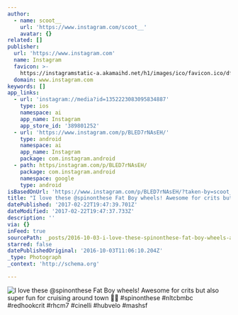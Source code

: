 ```yaml
---
author:
  - name: scoot__
    url: 'https://www.instagram.com/scoot__'
    avatar: {}
related: []
publisher:
  url: 'https://www.instagram.com'
  name: Instagram
  favicon: >-
    https://instagramstatic-a.akamaihd.net/h1/images/ico/favicon.ico/dfa85bb1fd63.ico
  domain: www.instagram.com
keywords: []
app_links:
  - url: 'instagram://media?id=1352223083095834887'
    type: ios
    namespace: ai
    app_name: Instagram
    app_store_id: '389801252'
  - url: 'https://www.instagram.com/p/BLED7rNAsEH/'
    type: android
    namespace: ai
    app_name: Instagram
    package: com.instagram.android
  - path: https/instagram.com/p/BLED7rNAsEH/
    package: com.instagram.android
    namespace: google
    type: android
isBasedOnUrl: 'https://www.instagram.com/p/BLED7rNAsEH/?taken-by=scoot__'
title: "I love these @spinonthese Fat Boy wheels! Awesome for crits but also super fun for cruising around town \uD83D\uDC4F\uD83C\uDFFC #spinonthese #nltcbmbc #redhookcrit #rhcm7 #cinelli #hubvelo #mashsf"
datePublished: '2017-02-22T19:47:39.701Z'
dateModified: '2017-02-22T19:47:37.733Z'
description: ''
via: {}
inFeed: true
sourcePath: _posts/2016-10-03-i-love-these-spinonthese-fat-boy-wheels-awesome-for-crits.md
starred: false
datePublishedOriginal: '2016-10-03T11:06:10.204Z'
_type: Photograph
_context: 'http://schema.org'

---
```

![I love these @spinonthese Fat Boy wheels! Awesome for crits but also super fun for cruising around town  #spinonthese #nltcbmbc #redhookcrit #rhcm7 #cinelli #hubvelo #mashsf](https://scontent.cdninstagram.com/t51.2885-15/sh0.08/e35/p640x640/14482241_1082235555157167_237820323523723264_n.jpg?ig_cache_key=MTM1MjIyMzA4MzA5NTgzNDg4Nw%3D%3D.2)